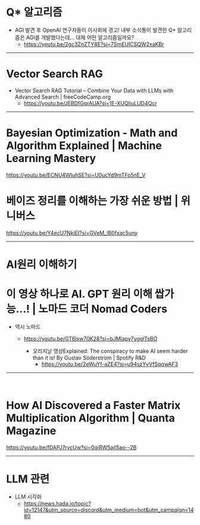 # Q* 알고리즘

- AGI 발견 후 OpenAI 연구자들이 이사회에 경고! 내부 소식통이 발견한 Q* 알고리즘은 AGI를 개발했다는데… 대체 어떤 알고리즘일까요?
  - https://youtu.be/2gc3ZnZTY8E?si=7SmEUICSQW2xaKBr


<hr>

# Vector Search RAG

- Vector Search RAG Tutorial – Combine Your Data with LLMs with Advanced Search | freeCodeCamp.org
  - https://youtu.be/JEBDfGqrAUA?si=1E-XUQIiuLUD4Qcr



<hr>

# Bayesian Optimization - Math and Algorithm Explained | Machine Learning Mastery

https://youtu.be/ECNU4WIuhSE?si=U0ucYd9mTFo5nE_V

# 베이즈 정리를 이해하는 가장 쉬운 방법 | 위니버스

https://youtu.be/Y4ecU7NkiEI?si=GVeM_lB0fxac5uny

<hr>

# AI원리 이해하기

# 이 영상 하나로 AI. GPT 원리 이해 쌉가능...! | 노마드 코더 Nomad Coders

- 역시 노마드 

  - https://youtu.be/GT6lxw70K28?si=bJMlapy7ygqlTsBO 

    - 오리지날 영상Explained: The conspiracy to make AI seem harder than it is! By Gustav Söderström | Spotify R&D 
      - https://youtu.be/2eWuYf-aZE4?si=u94szYvVfSqqwAF3

<hr>

<br>

# How AI Discovered a Faster Matrix Multiplication Algorithm | Quanta Magazine

https://youtu.be/fDAPJ7rvcUw?si=0qiRW5ajISao--2B

<hr>

# LLM 관련

- LLM 시각화
  - https://news.hada.io/topic?id=12147&utm_source=discord&utm_medium=bot&utm_campaign=1480
